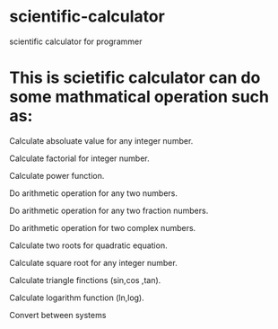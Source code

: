 # scientific-calculator
scientific  calculator for programmer
 # This is scietific calculator can do some mathmatical operation such as:
 
 Calculate absoluate value for any integer number.
 
 Calculate factorial for integer number.
 
 Calculate power function.
 
 Do arithmetic operation for any two numbers.
 
 Do arithmetic operation for any two fraction numbers.
 
 Do arithmetic operation for two complex numbers.
 
 Calculate two roots for quadratic equation.
 
 Calculate square root for any integer number.
 
 Calculate triangle finctions (sin,cos ,tan).
 
 Calculate logarithm function (ln,log).
 
 Convert between systems
 
